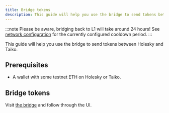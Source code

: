 ```yaml
---
title: Bridge tokens
description: This guide will help you use the bridge to send tokens between Holesky and Taiko.
---
```


:::note
Please be aware, bridging back to L1 will take around 24 hours! See [network configuration](/network-reference/network-configuration) for the currently configured cooldown period.
:::

This guide will help you use the bridge to send tokens between Holesky and Taiko.

## Prerequisites

- A wallet with some testnet ETH on Holesky or Taiko.

## Bridge tokens

Visit [the bridge](https://bridge.katla.taiko.xyz) and follow through the UI.
